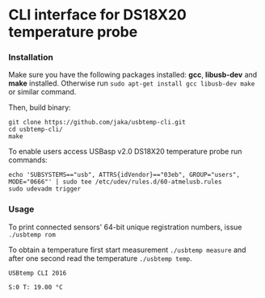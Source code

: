 # CLI interface for DS18X20 temperature probe 

### Installation

Make sure you have the following packages installed: __gcc__, __libusb-dev__ and __make__ installed. Otherwise run `sudo apt-get install gcc libusb-dev make` or similar command.

Then, build binary:

```
git clone https://github.com/jaka/usbtemp-cli.git
cd usbtemp-cli/
make
```

To enable users access USBasp v2.0 DS18X20 temperature probe run commands:

```
echo 'SUBSYSTEMS=="usb", ATTRS{idVendor}=="03eb", GROUP="users", MODE="0666"' | sudo tee /etc/udev/rules.d/60-atmelusb.rules
sudo udevadm trigger
```

### Usage

To print connected sensors' 64-bit unique registration numbers, issue
`./usbtemp rom`

To obtain a temperature first start measurement `./usbtemp measure` and after one second read the temperature `./usbtemp temp`.

```
USBtemp CLI 2016

S:0 T: 19.00 °C
```
